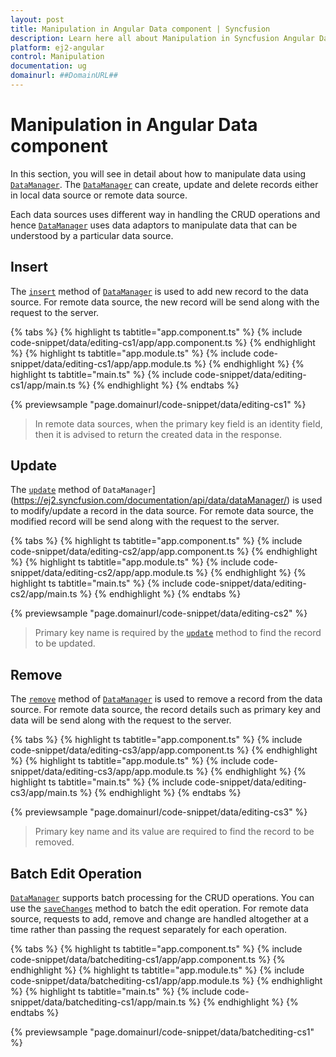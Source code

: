 ```yaml
---
layout: post
title: Manipulation in Angular Data component | Syncfusion
description: Learn here all about Manipulation in Syncfusion Angular Data component of Syncfusion Essential JS 2 and more.
platform: ej2-angular
control: Manipulation 
documentation: ug
domainurl: ##DomainURL##
---
```


# Manipulation in Angular Data component

In this section, you will see in detail about how to manipulate data using [`DataManager`](https://ej2.syncfusion.com/documentation/api/data/dataManager/). The [`DataManager`](https://ej2.syncfusion.com/documentation/api/data/dataManager/) can create, update and delete records either in local data source or remote data source.

Each data sources uses different way in handling the CRUD operations and hence [`DataManager`](https://ej2.syncfusion.com/documentation/api/data/dataManager/) uses data adaptors to manipulate data that can be understood by a particular data source.

## Insert

The [`insert`](https://ej2.syncfusion.com/documentation/api/data/dataManager/#insert) method of [`DataManager`](https://ej2.syncfusion.com/documentation/api/data/dataManager/) is used to add new record to the data source. For remote data source, the new record will be send along with the request to the server.

{% tabs %}
{% highlight ts tabtitle="app.component.ts" %}
{% include code-snippet/data/editing-cs1/app/app.component.ts %}
{% endhighlight %}
{% highlight ts tabtitle="app.module.ts" %}
{% include code-snippet/data/editing-cs1/app/app.module.ts %}
{% endhighlight %}
{% highlight ts tabtitle="main.ts" %}
{% include code-snippet/data/editing-cs1/app/main.ts %}
{% endhighlight %}
{% endtabs %}
  
{% previewsample "page.domainurl/code-snippet/data/editing-cs1" %}

> In remote data sources, when the primary key field is an identity field, then it is advised to return the created data in the response.

## Update

The [`update`](https://ej2.syncfusion.com/documentation/api/data/dataManager/#update) method of `DataManager`](https://ej2.syncfusion.com/documentation/api/data/dataManager/) is used to modify/update a record in the data source. For remote data source, the modified record will be send along with the request to the server.

{% tabs %}
{% highlight ts tabtitle="app.component.ts" %}
{% include code-snippet/data/editing-cs2/app/app.component.ts %}
{% endhighlight %}
{% highlight ts tabtitle="app.module.ts" %}
{% include code-snippet/data/editing-cs2/app/app.module.ts %}
{% endhighlight %}
{% highlight ts tabtitle="main.ts" %}
{% include code-snippet/data/editing-cs2/app/main.ts %}
{% endhighlight %}
{% endtabs %}
  
{% previewsample "page.domainurl/code-snippet/data/editing-cs2" %}

> Primary key name is required by the [`update`](https://ej2.syncfusion.com/documentation/api/data/dataManager/#update) method to find the record to be updated.

## Remove

The [`remove`](https://ej2.syncfusion.com/documentation/api/data/dataManager/#remove) method of [`DataManager`](https://ej2.syncfusion.com/documentation/api/data/dataManager/) is used to remove a record from the data source. For remote data source, the record details such as primary key and data will be send along with the request to the server.

{% tabs %}
{% highlight ts tabtitle="app.component.ts" %}
{% include code-snippet/data/editing-cs3/app/app.component.ts %}
{% endhighlight %}
{% highlight ts tabtitle="app.module.ts" %}
{% include code-snippet/data/editing-cs3/app/app.module.ts %}
{% endhighlight %}
{% highlight ts tabtitle="main.ts" %}
{% include code-snippet/data/editing-cs3/app/main.ts %}
{% endhighlight %}
{% endtabs %}
  
{% previewsample "page.domainurl/code-snippet/data/editing-cs3" %}

> Primary key name and its value are required to find the record to be removed.

## Batch Edit Operation

[`DataManager`](https://ej2.syncfusion.com/documentation/api/data/dataManager/) supports batch processing for the CRUD operations. You can use the [`saveChanges`](https://ej2.syncfusion.com/documentation/api/data/dataManager/#savechanges) method to batch the edit operation. For remote data source, requests to add, remove and change are handled altogether at a time rather than passing the request separately for each operation.

{% tabs %}
{% highlight ts tabtitle="app.component.ts" %}
{% include code-snippet/data/batchediting-cs1/app/app.component.ts %}
{% endhighlight %}
{% highlight ts tabtitle="app.module.ts" %}
{% include code-snippet/data/batchediting-cs1/app/app.module.ts %}
{% endhighlight %}
{% highlight ts tabtitle="main.ts" %}
{% include code-snippet/data/batchediting-cs1/app/main.ts %}
{% endhighlight %}
{% endtabs %}
  
{% previewsample "page.domainurl/code-snippet/data/batchediting-cs1" %}